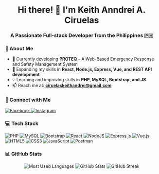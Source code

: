 <div align="center">
  <h1>Hi there! 👋 I'm Keith Anndrei A. Ciruelas</h1>
  <h3>A Passionate Full-stack Developer from the Philippines 🇵🇭</h3>
    
</div>

### 🚀 About Me

- 🔭 Currently developing **PROTEQ** – A Web-Based Emergency Response and Safety Management System
- 🌱 Expanding my skills in **React, Node.js, Express, Vue, and REST API development**
- 💡 Learning and improving skills in **PHP, MySQL, Bootstrap, and JS**
- 📫 Reach me at: **ciruelaskeithandrei@gmail.com**

### 🤝 Connect with Me

<div align="left">
  <a href="https://fb.com/kcciruelas" target="_blank">
    <img src="https://img.shields.io/badge/Facebook-%231877F2.svg?style=for-the-badge&logo=Facebook&logoColor=white" alt="Facebook"/>
  </a>
  <a href="https://instagram.com/kth.ndre_" target="_blank">
    <img src="https://img.shields.io/badge/Instagram-%23E4405F.svg?style=for-the-badge&logo=Instagram&logoColor=white" alt="Instagram"/>
  </a>
</div>

### 💻 Tech Stack

<div align="left">
  <img src="https://img.shields.io/badge/php-%23777BB4.svg?style=for-the-badge&logo=php&logoColor=white" alt="PHP"/>
  <img src="https://img.shields.io/badge/mysql-%2300f.svg?style=for-the-badge&logo=mysql&logoColor=white" alt="MySQL"/>
  <img src="https://img.shields.io/badge/bootstrap-%23563D7C.svg?style=for-the-badge&logo=bootstrap&logoColor=white" alt="Bootstrap"/>
  <img src="https://img.shields.io/badge/react-%2320232a.svg?style=for-the-badge&logo=react&logoColor=%2361DAFB" alt="React"/>
  <img src="https://img.shields.io/badge/node.js-6DA55F?style=for-the-badge&logo=node.js&logoColor=white" alt="NodeJS"/>
  <img src="https://img.shields.io/badge/express.js-%23404d59.svg?style=for-the-badge&logo=express&logoColor=%2361DAFB" alt="Express.js"/>
  <img src="https://img.shields.io/badge/vuejs-%2335495e.svg?style=for-the-badge&logo=vuedotjs&logoColor=%234FC08D" alt="Vue.js"/>
  <img src="https://img.shields.io/badge/html5-%23E34F26.svg?style=for-the-badge&logo=html5&logoColor=white" alt="HTML5"/>
  <img src="https://img.shields.io/badge/css3-%231572B6.svg?style=for-the-badge&logo=css3&logoColor=white" alt="CSS3"/>
  <img src="https://img.shields.io/badge/javascript-%23323330.svg?style=for-the-badge&logo=javascript&logoColor=%23F7DF1E" alt="JavaScript"/>
  <img src="https://img.shields.io/badge/Postman-FF6C37?style=for-the-badge&logo=postman&logoColor=white" alt="Postman"/>
</div>

### 📊 GitHub Stats

<div align="center">
  <img src="https://github-readme-stats.vercel.app/api/top-langs?username=kitciruelas&show_icons=true&locale=en&layout=compact&theme=tokyonight" alt="Most Used Languages" />
  <img src="https://github-readme-stats.vercel.app/api?username=kitciruelas&show_icons=true&locale=en&theme=tokyonight" alt="GitHub Stats" />
  <img src="https://github-readme-streak-stats.herokuapp.com/?user=kitciruelas&theme=tokyonight" alt="GitHub Streak" />
</div>
